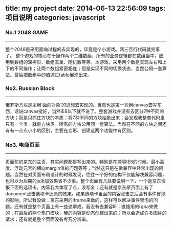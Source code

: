title: my project
date: 2014-06-13 22:56:09
tags: 项目说明
categories:	javascript
---
### No.1 2048 GAME ###
----------


整个2048是采用面向过程的去实现的，毕竟是个小游戏。两三百行代码就完事了。
整个游戏的核心在于操作两个二维数组，所有的业务逻辑都在数组当中，应用到数组的深拷贝、数组去重、随机数等等。本游戏，采用两个数组实现左右和上下的不同操作；让两个数组紧密相连；但是实现不同的切换状态，当然公用一套算法。最后把数组中的值通过table展现出来。

### No2. Russian Block ###
----------
俄罗斯方块是采用‘面向对象’的思想去实现的。当然也是第一次用canvas去写东西，话说canvas挺好，当然IE8以下就不说了。整套游戏并没有去区分7种不同的方块；而是只抓住方块的本质；将7种不同的方块抽象出来；会发现我整套代码里只有一个类：就是方块类。所有的方块公用同一套算法。当然在不同的方块之间还有有一点点小小的区别，主要在变形、创建这两个功能中有区别。

### No3. 电商页面 ###
----------
页面仿的京东的主页，其实问题都是写出来的。特别是在兼容IE6的时候。最小高度、浮动元素的横向margin值的问题等等；当然这只是在做兼容中经常出现的问题。当然在对页面布局设计的时候发现，往往一个好的结构不仅能解决兼容问题，也可以为后期的js添加效果省不少事。整个页面有几处要说明一下，一个是京东快报下面的选项卡。内容我大体写了点，没写全；还有就是京东原页面上有了document点击选项卡还原的效果。如果选项卡里面的内容点击之后会有事件冒泡的影响，所以我没做；京东采用的iframe来做的，这样可以解决事件冒泡的问题。还有就是整个页面上有一些遮罩成，我没有去兼容IE；直接用的rgba来做的；在最后的两个热门模块，我的内容是动态创建出来的；所以会造成许多图片的请求；还有就是整个页面没有考究分辨率。
